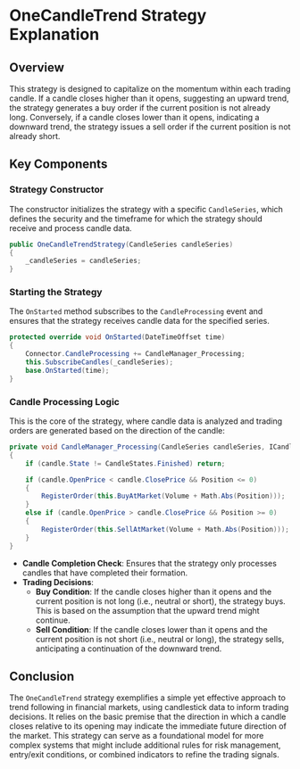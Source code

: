# OneCandleTrend Strategy Explanation

## Overview

This strategy is designed to capitalize on the momentum within each trading candle. If a candle closes higher than it opens, suggesting an upward trend, the strategy generates a buy order if the current position is not already long. Conversely, if a candle closes lower than it opens, indicating a downward trend, the strategy issues a sell order if the current position is not already short.

## Key Components

### Strategy Constructor

The constructor initializes the strategy with a specific `CandleSeries`, which defines the security and the timeframe for which the strategy should receive and process candle data.

```csharp
public OneCandleTrendStrategy(CandleSeries candleSeries)
{
    _candleSeries = candleSeries;
}
```

### Starting the Strategy

The `OnStarted` method subscribes to the `CandleProcessing` event and ensures that the strategy receives candle data for the specified series.

```csharp
protected override void OnStarted(DateTimeOffset time)
{
    Connector.CandleProcessing += CandleManager_Processing;
    this.SubscribeCandles(_candleSeries);
    base.OnStarted(time);
}
```

### Candle Processing Logic

This is the core of the strategy, where candle data is analyzed and trading orders are generated based on the direction of the candle:

```csharp
private void CandleManager_Processing(CandleSeries candleSeries, ICandleMessage candle)
{
    if (candle.State != CandleStates.Finished) return;

    if (candle.OpenPrice < candle.ClosePrice && Position <= 0)
    {
        RegisterOrder(this.BuyAtMarket(Volume + Math.Abs(Position)));
    }
    else if (candle.OpenPrice > candle.ClosePrice && Position >= 0)
    {
        RegisterOrder(this.SellAtMarket(Volume + Math.Abs(Position)));
    }
}
```

- **Candle Completion Check**: Ensures that the strategy only processes candles that have completed their formation.
- **Trading Decisions**:
  - **Buy Condition**: If the candle closes higher than it opens and the current position is not long (i.e., neutral or short), the strategy buys. This is based on the assumption that the upward trend might continue.
  - **Sell Condition**: If the candle closes lower than it opens and the current position is not short (i.e., neutral or long), the strategy sells, anticipating a continuation of the downward trend.

## Conclusion

The `OneCandleTrend` strategy exemplifies a simple yet effective approach to trend following in financial markets, using candlestick data to inform trading decisions. It relies on the basic premise that the direction in which a candle closes relative to its opening may indicate the immediate future direction of the market. This strategy can serve as a foundational model for more complex systems that might include additional rules for risk management, entry/exit conditions, or combined indicators to refine the trading signals.
